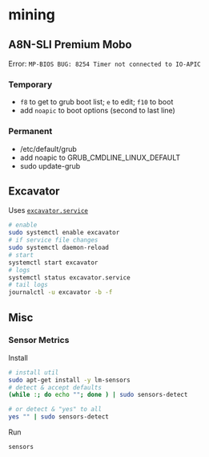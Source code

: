 # mining

## A8N-SLI Premium Mobo

Error: `MP-BIOS BUG: 8254 Timer not connected to IO-APIC`

### Temporary

* `f8` to get to grub boot list; `e` to edit; `f10` to boot
* add `noapic` to boot options (second to last line)

### Permanent

* /etc/default/grub
* add noapic to GRUB_CMDLINE_LINUX_DEFAULT
* sudo update-grub

## Excavator 

Uses [`excavator.service`](./excavator.service)

```sh
# enable
sudo systemctl enable excavator
# if service file changes
sudo systemctl daemon-reload
# start
systemctl start excavator
# logs
systemctl status excavator.service
# tail logs
journalctl -u excavator -b -f
```

## Misc

### Sensor Metrics

Install

```sh
# install util
sudo apt-get install -y lm-sensors
# detect & accept defaults
(while :; do echo ""; done ) | sudo sensors-detect

# or detect & "yes" to all
yes "" | sudo sensors-detect
```

Run

```sh
sensors
```
